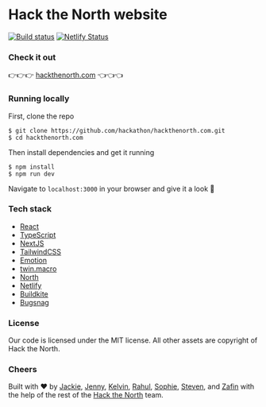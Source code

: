 # Hack the North website

[![Build status](https://badge.buildkite.com/e0b3634fe73c0173056e76fc7c7c22626524d5811c699e1c1f.svg?branch=release)](https://buildkite.com/hack-the-north/hack-the-north-website) [![Netlify Status](https://api.netlify.com/api/v1/badges/f47627a9-5c63-49d2-a3c2-03399ef48964/deploy-status)](https://app.netlify.com/sites/hackthenorth/deploys)

### Check it out

👉👉👉 [hackthenorth.com](https://hackthenorth.com) 👈👈👈

### Running locally

First, clone the repo

```
$ git clone https://github.com/hackathon/hackthenorth.com.git
$ cd hackthenorth.com
```

Then install dependencies and get it running

```
$ npm install
$ npm run dev
```

Navigate to `localhost:3000` in your browser and give it a look 👀

### Tech stack

- [React](https://reactjs.org/)
- [TypeScript](https://www.typescriptlang.org/)
- [NextJS](https://nextjs.org/)
- [TailwindCSS](https://tailwindcss.com/)
- [Emotion](https://emotion.sh/docs/introduction)
- [twin.macro](https://github.com/ben-rogerson/twin.macro)
- [North](https://www.npmjs.com/package/@hackthenorth/north)
- [Netlify](https://www.netlify.com/)
- [Buildkite](https://buildkite.com)
- [Bugsnag](https://www.bugsnag.com)

### License

Our code is licensed under the MIT license. All other assets are copyright of Hack the North.

### Cheers

Built with ❤️ by [Jackie](https://github.com/jackiechen73), [Jenny](https://github.com/jenny-chen), [Kelvin](https://github.com/0kzh), [Rahul](https://github.com/RahulAggarwal1016), [Sophie](https://github.com/midnightingale), [Steven](https://github.com/stevennx), and [Zafin](https://github.com/zafin-hassan) with the help of the rest of the [Hack the North](https://github.com/orgs/hackathon/people) team.
